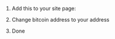 1. Add this to your site page:

<a  href="bitcoin:1DM25iZHKMmG6RT2V9tScCgqZyHZKPUdnW"></a>

<script type="text/javascript" src="button.js"></script>

2. Change bitcoin address to your address

3. Done
